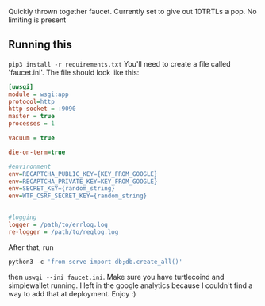 Quickly thrown together faucet. Currently set to give out 10TRTLs a pop. No limiting is present


## Running this
`pip3 install -r requirements.txt`
You'll need to create a file called 'faucet.ini'.
The file should look like this:
```ini
[uwsgi]
module = wsgi:app
protocol=http
http-socket = :9090
master = true
processes = 1

vacuum = true

die-on-term=true

#environment
env=RECAPTCHA_PUBLIC_KEY={KEY_FROM_GOOGLE}
env=RECAPTCHA_PRIVATE_KEY=KEY_FROM_GOOGLE}
env=SECRET_KEY={random_string}
env=WTF_CSRF_SECRET_KEY={random_string}


#logging
logger = /path/to/errlog.log
re-logger = /path/to/reqlog.log
```

After that, run 
```python
python3 -c 'from serve import db;db.create_all()'
```
then `uswgi --ini faucet.ini`. Make sure you have turtlecoind and simplewallet running.
I left in the google analytics because I couldn't find a way to add that at deployment. Enjoy :)
